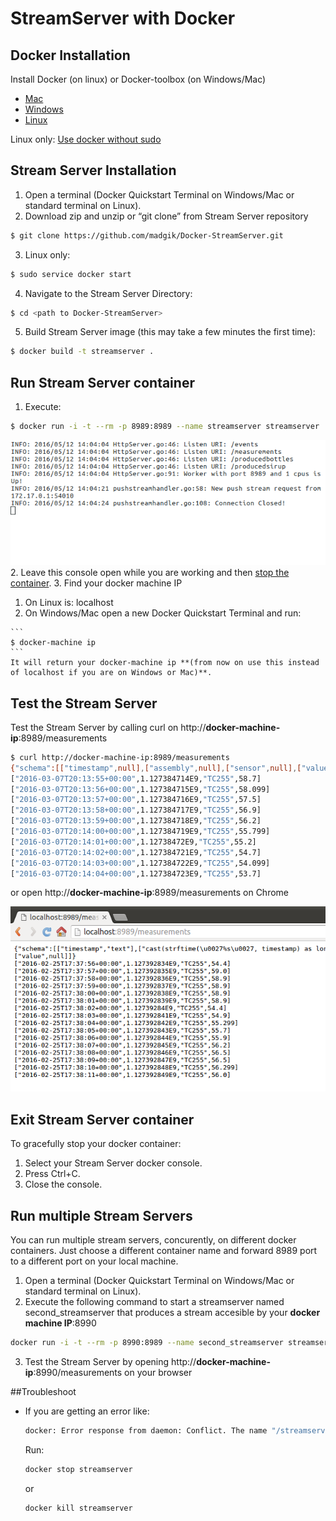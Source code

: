 # StreamServer with Docker

## Docker Installation

Install Docker (on linux) or Docker-toolbox (on Windows/Mac) 
  - [Mac](https://docs.docker.com/mac/step_one/)
  - [Windows](https://docs.docker.com/windows/step_one/)
  - [Linux](https://docs.docker.com/linux/step_one/)  

Linux only: [Use docker without sudo](http://askubuntu.com/a/477554)

## Stream Server Installation
1. Open a terminal (Docker Quickstart Terminal on Windows/Mac or standard terminal on Linux).
2. Download zip and unzip or “git clone” from Stream Server repository

  ```bash
  $ git clone https://github.com/madgik/Docker-StreamServer.git
  ```
3. Linux only:

  ```bash
  $ sudo service docker start
  ```
4. Navigate to the Stream Server Directory:

  ```bash
  $ cd <path to Docker-StreamServer>
  ```
5. Build Stream Server image (this may take a few minutes the first time):

  ```bash
  $ docker build -t streamserver .
  ```


## Run Stream Server container
1. Execute:
  ```bash
  $ docker run -i -t --rm -p 8989:8989 --name streamserver streamserver
  ```
  
  ![Alt text](/screenshots/run.png?raw=true "Run Stream Server container")
2. Leave this console open while you are working and then [stop the container](#exit-stream-server-container).
3. Find your docker machine IP
  1. On Linux is: localhost
  2. On Windows/Mac open a new Docker Quickstart Terminal and run:
  
    ```
    $ docker-machine ip
    ```
    It will return your docker-machine ip **(from now on use this instead of localhost if you are on Windows or Mac)**.

## Test the Stream Server
Test the Stream Server by calling curl on http://**docker-machine-ip**:8989/measurements

```bash
$ curl http://docker-machine-ip:8989/measurements
{"schema":[["timestamp",null],["assembly",null],["sensor",null],["value",null]]}
["2016-03-07T20:13:55+00:00",1.127384714E9,"TC255",58.7]
["2016-03-07T20:13:56+00:00",1.127384715E9,"TC255",58.099]
["2016-03-07T20:13:57+00:00",1.127384716E9,"TC255",57.5]
["2016-03-07T20:13:58+00:00",1.127384717E9,"TC255",56.9]
["2016-03-07T20:13:59+00:00",1.127384718E9,"TC255",56.2]
["2016-03-07T20:14:00+00:00",1.127384719E9,"TC255",55.799]
["2016-03-07T20:14:01+00:00",1.12738472E9,"TC255",55.2]
["2016-03-07T20:14:02+00:00",1.127384721E9,"TC255",54.7]
["2016-03-07T20:14:03+00:00",1.127384722E9,"TC255",54.099]
["2016-03-07T20:14:04+00:00",1.127384723E9,"TC255",53.7]
```

or open http://**docker-machine-ip**:8989/measurements on Chrome

![Alt text](/screenshots/test.png?raw=true "Test Stream Server container")


## Exit Stream Server container
To gracefully stop your docker container:

1. Select your Stream Server docker console.
2. Press Ctrl+C.
3. Close the console.

## Run multiple Stream Servers
You can run multiple stream servers, concurently, on different docker containers. Just choose a different container name and forward 8989 port to a different port on your local machine.

1. Open a terminal (Docker Quickstart Terminal on Windows/Mac or standard terminal on Linux).
2. Execute the following command to start a streamserver named second_streamserver that produces a stream accesible by your **docker machine IP**:8990  
  ```bash
  docker run -i -t --rm -p 8990:8989 --name second_streamserver streamserver
  ```
3. Test the Stream Server by opening http://**docker-machine-ip**:8990/measurements on your browser

##Troubleshoot
* If you are getting an error like:
  
  ```bash
  docker: Error response from daemon: Conflict. The name "/streamserver" is already in use by container b13022c72864ad6e7651c1681764ec6ed1554f247e11a1070675b952041fbc78. You have to remove (or rename)
  ```
  Run:
  
  ```bash
  docker stop streamserver
  ```
  or
  
  ```bash
  docker kill streamserver
  ```
  
